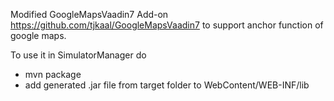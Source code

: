 Modified GoogleMapsVaadin7 Add-on https://github.com/tjkaal/GoogleMapsVaadin7  to support anchor function of google maps. 

To use it in SimulatorManager do
- mvn package
- add generated .jar file from target folder to WebContent/WEB-INF/lib